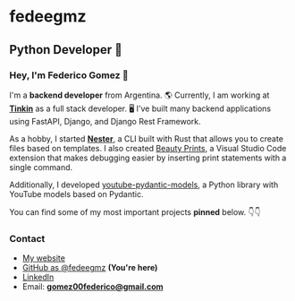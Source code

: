 # fedeegmz

## Python Developer 🐍

### Hey, I'm Federico Gomez 👋

I'm a **backend developer** from Argentina. 🌎
Currently, I am working at [**Tinkin**](https://www.tinkin.one/) as a full stack developer. 🖥️
I've built many backend applications using FastAPI, Django, and Django Rest Framework.

As a hobby, I started [**Nester**](https://github.com/fedeegmz/nester), a CLI built with Rust that allows you to create
files based on templates. I also created [Beauty Prints](https://github.com/fedeegmz/beauty-prints), a Visual Studio
Code extension that makes debugging easier by inserting print statements with a single command.

Additionally, I developed [youtube-pydantic-models](https://github.com/fedeegmz/youtube-pydantic-models), a Python
library with YouTube models based on Pydantic.

You can find some of my most important projects **pinned** below. 👇👇

### Contact

- [My website](https://portfolio-328026663969.us-south1.run.app/)
- [GitHub as @fedeegmz](https://github.com/fedeegmz) **(You're here)**
- [LinkedIn](https://www.linkedin.com/in/federico00gomez/)
- Email: [**gomez00federico@gmail.com**](gomez00federico@gmail.com)
